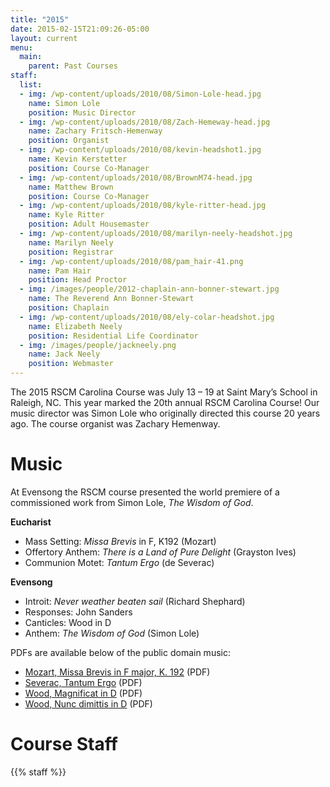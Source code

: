 ```yaml
---
title: "2015"
date: 2015-02-15T21:09:26-05:00
layout: current
menu:
  main:
    parent: Past Courses
staff:
  list:
  - img: /wp-content/uploads/2010/08/Simon-Lole-head.jpg
    name: Simon Lole
    position: Music Director
  - img: /wp-content/uploads/2010/08/Zach-Hemeway-head.jpg
    name: Zachary Fritsch-Hemenway
    position: Organist
  - img: /wp-content/uploads/2010/08/kevin-headshot1.jpg
    name: Kevin Kerstetter
    position: Course Co-Manager
  - img: /wp-content/uploads/2010/08/BrownM74-head.jpg
    name: Matthew Brown
    position: Course Co-Manager
  - img: /wp-content/uploads/2010/08/kyle-ritter-head.jpg
    name: Kyle Ritter
    position: Adult Housemaster
  - img: /wp-content/uploads/2010/08/marilyn-neely-headshot.jpg
    name: Marilyn Neely
    position: Registrar
  - img: /wp-content/uploads/2010/08/pam_hair-41.png
    name: Pam Hair
    position: Head Proctor
  - img: /images/people/2012-chaplain-ann-bonner-stewart.jpg
    name: The Reverend Ann Bonner-Stewart
    position: Chaplain
  - img: /wp-content/uploads/2010/08/ely-colar-headshot.jpg
    name: Elizabeth Neely
    position: Residential Life Coordinator
  - img: /images/people/jackneely.png
    name: Jack Neely
    position: Webmaster
---
```


The 2015 RSCM Carolina Course was July 13 – 19 at Saint Mary’s School in
Raleigh, NC.  This year marked the 20th annual RSCM Carolina Course!  Our music
director was Simon Lole who originally directed this course 20 years ago.
The course organist was Zachary Hemenway.

# Music

At Evensong the RSCM course presented the world premiere of a commissioned
work from Simon Lole, *The Wisdom of God*.

**Eucharist**

  * Mass Setting: *Missa Brevis* in F, K192 (Mozart)
  * Offertory Anthem: *There is a Land of Pure Delight* (Grayston Ives)
  * Communion Motet: *Tantum Ergo* (de Severac)

**Evensong**

  * Introit: *Never weather beaten sail* (Richard Shephard)
  * Responses: John Sanders
  * Canticles: Wood in D
  * Anthem: *The Wisdom of God* (Simon Lole)

PDFs are available below of the public domain music:

  * [Mozart, Missa Brevis in F major, K. 192][8] (PDF)
  * [Severac, Tantum Ergo][9] (PDF)
  * [Wood, Magnificat in D][10] (PDF)
  * [Wood, Nunc dimittis in D][11] (PDF)

# Course Staff

{{% staff %}}

 [1]: mailto://registrar@carolinarscm.org
 [2]: /wp-content/uploads/2010/08/Chorister-Packet-2015.pdf
 [4]: /wp-content/uploads/2010/08/Adult-Packet-2015.pdf
 [5]: /wp-content/uploads/2010/08/reference-forms.pdf
 [6]: /wp-content/uploads/2010/08/Self-Declaration.pdf
 [7]: /contact
 [8]: /wp-content/uploads/2010/08/Mozart-Missa-Brevis-in-F-major-K.-192.pdf
 [9]: /wp-content/uploads/2010/08/Severac-Tantum-Ergo.pdf
 [10]: /wp-content/uploads/2010/08/Wood-Magnificat-in-D.pdf
 [11]: /wp-content/uploads/2010/08/Wood-Nunc-dimittis-in-D.pdf


